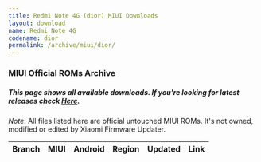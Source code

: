 ```yaml
---
title: Redmi Note 4G (dior) MIUI Downloads
layout: download
name: Redmi Note 4G
codename: dior
permalink: /archive/miui/dior/
---
```

### MIUI Official ROMs Archive
##### This page shows all available downloads. If you're looking for latest releases check [Here](/miui/dior/).
*Note*: All files listed here are official untouched MIUI ROMs. It's not owned, modified or edited by Xiaomi Firmware Updater.

<div class="table-responsive-md" id="table-wrapper">
<table id="miui" class="compact table table-striped table-hover table-sm">
    <thead class="thead-dark">
        <tr>
            <th>Branch</th>
            <th>MIUI</th>
            <th>Android</th>
            <th>Region</th>
            <th>Updated</th>
            <th>Link</th>
        </tr>
    </thead>
    <script>loadMiuiArchive('dior')</script>
</table>
</div>

